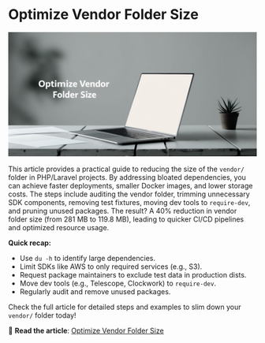 # Optimize Vendor Folder Size

![Optimize Vendor Folder Size](assets/poster.jpg)

This article provides a practical guide to reducing the size of the `vendor/` folder in PHP/Laravel projects.
By addressing bloated dependencies, you can achieve faster deployments, smaller Docker images, and lower storage costs.
The steps include auditing the vendor folder, trimming unnecessary SDK components, removing test fixtures, moving dev
tools to `require-dev`, and pruning unused packages. The result? A 40% reduction in vendor folder size (from 281 MB to
119.8 MB), leading to quicker CI/CD pipelines and optimized resource usage.

**Quick recap:**

- Use `du -h` to identify large dependencies.
- Limit SDKs like AWS to only required services (e.g., S3).
- Request package maintainers to exclude test data in production dists.
- Move dev tools (e.g., Telescope, Clockwork) to `require-dev`.
- Regularly audit and remove unused packages.

Check the full article for detailed steps and examples to slim down your `vendor/` folder today!

🔗 **Read the article**: [Optimize Vendor Folder Size](#)